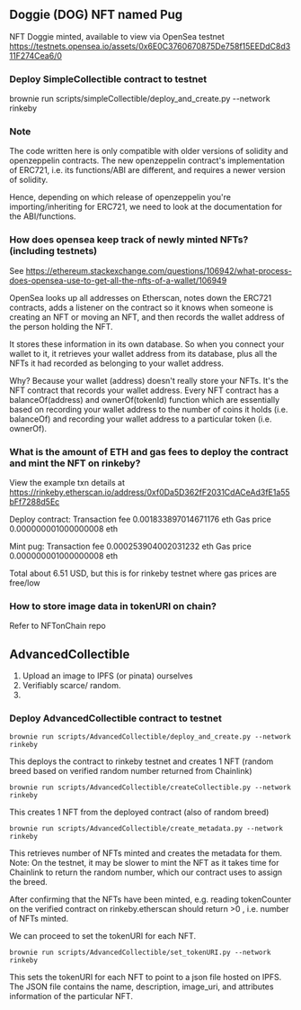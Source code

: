 ##  Doggie (DOG) NFT named Pug
NFT Doggie minted, available to view via OpenSea testnet
https://testnets.opensea.io/assets/0x6E0C3760670875De758f15EEDdC8d311F274Cea6/0

### Deploy SimpleCollectible contract to testnet
brownie run scripts/simpleCollectible/deploy_and_create.py --network rinkeby

### Note
The code written here is only compatible with older versions of solidity and openzeppelin contracts. The new openzeppelin contract's implementation of ERC721, i.e. its functions/ABI are different, and requires a newer version of solidity.

Hence, depending on which release of openzeppelin you're importing/inheriting for ERC721, we need to look at the documentation for the ABI/functions.

### How does opensea keep track of newly minted NFTs? (including testnets)
See https://ethereum.stackexchange.com/questions/106942/what-process-does-opensea-use-to-get-all-the-nfts-of-a-wallet/106949 

OpenSea looks up all addresses on Etherscan, notes down the ERC721 contracts, adds a listener on the contract so it knows when someone is creating an NFT or moving an NFT, and then records the wallet address of the person holding the NFT.

It stores these information in its own database. So when you connect your wallet to it, it retrieves your wallet address from its database, plus all the NFTs it had recorded as belonging to your wallet address.

Why?
Because your wallet (address) doesn't really store your NFTs.
It's the NFT contract that records your wallet address. Every NFT contract has a balanceOf(address) and ownerOf(tokenId) function which are essentially based on recording your wallet address to the number of coins it holds (i.e. balanceOf) and recording your wallet address to a particular token (i.e. ownerOf).


### What is the amount of ETH and gas fees to deploy the contract and mint the NFT on rinkeby?
View the example txn details at https://rinkeby.etherscan.io/address/0xf0Da5D362fF2031CdACeAd3fE1a55bFf7288d5Ec

Deploy contract: 
Transaction fee 0.001833897014671176 eth
Gas price 0.000000001000000008 eth

Mint pug:
Transaction fee 0.000253904002031232 eth
Gas price 0.000000001000000008 eth

Total about 6.51 USD, but this is for rinkeby testnet where gas prices are free/low

### How to store image data in tokenURI on chain?

Refer to NFTonChain repo

## AdvancedCollectible

1. Upload an image to IPFS (or pinata) ourselves
2. Verifiably scarce/ random. 
3. 

### Deploy AdvancedCollectible contract to testnet

`brownie run scripts/AdvancedCollectible/deploy_and_create.py --network rinkeby`

This deploys the contract to rinkeby testnet and creates 1 NFT (random breed based on verified random number returned from Chainlink)

`brownie run scripts/AdvancedCollectible/createCollectible.py --network rinkeby`

This creates 1 NFT from the deployed contract (also of random breed)

`brownie run scripts/AdvancedCollectible/create_metadata.py --network rinkeby`

This retrieves number of NFTs minted and creates the metadata for them.
Note: On the testnet, it may be slower to mint the NFT as it takes time for Chainlink to return the random number, which our contract uses to assign the breed.

After confirming that the NFTs have been minted, e.g. reading tokenCounter on the verified contract on rinkeby.etherscan should return >0 , i.e. number of NFTs minted.

We can proceed to set the tokenURI for each NFT.

`brownie run scripts/AdvancedCollectible/set_tokenURI.py --network rinkeby`

This sets the tokenURI for each NFT to point to a json file hosted on IPFS. The JSON file contains the name, description, image_uri, and attributes information of the particular NFT.